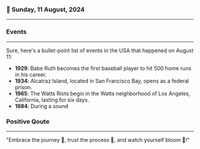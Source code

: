 ### 📅 Sunday, 11 August, 2024
------
### Events
------
Sure, here's a bullet-point list of events in the USA that happened on August 11:

- **1929**: Babe Ruth becomes the first baseball player to hit 500 home runs in his career.
- **1934**: Alcatraz Island, located in San Francisco Bay, opens as a federal prison.
- **1965**: The Watts Riots begin in the Watts neighborhood of Los Angeles, California, lasting for six days.
- **1984**: During a sound
### Positive Qoute
------
"Embrace the journey 🌟, trust the process 🌱, and watch yourself bloom 🌸!"
